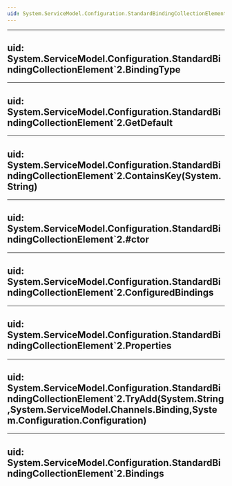 ```yaml
---
uid: System.ServiceModel.Configuration.StandardBindingCollectionElement`2
---
```


---
uid: System.ServiceModel.Configuration.StandardBindingCollectionElement`2.BindingType
---

---
uid: System.ServiceModel.Configuration.StandardBindingCollectionElement`2.GetDefault
---

---
uid: System.ServiceModel.Configuration.StandardBindingCollectionElement`2.ContainsKey(System.String)
---

---
uid: System.ServiceModel.Configuration.StandardBindingCollectionElement`2.#ctor
---

---
uid: System.ServiceModel.Configuration.StandardBindingCollectionElement`2.ConfiguredBindings
---

---
uid: System.ServiceModel.Configuration.StandardBindingCollectionElement`2.Properties
---

---
uid: System.ServiceModel.Configuration.StandardBindingCollectionElement`2.TryAdd(System.String,System.ServiceModel.Channels.Binding,System.Configuration.Configuration)
---

---
uid: System.ServiceModel.Configuration.StandardBindingCollectionElement`2.Bindings
---
